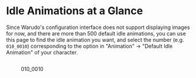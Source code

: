 # Idle Animations at a Glance

Since Warudo's configuration interface does not support displaying images for now, and there are more than 500 default idle animations, you can use this page to find the idle animation you want, and select the number (e.g. `010_0010`) corresponding to the option in "Animation" -> "Default Idle Animation" of your character.

<div>

<figure><img src="/images/010-0010.jpg" alt="" /><figcaption><p>010_0010</p></figcaption></figure>

 

<figure><img src="/images/010-0020.jpg" alt="" /><figcaption></figcaption></figure>

 

<figure><img src="/images/010-0030.jpg" alt="" /><figcaption></figcaption></figure>

 

<figure><img src="/images/010-0040.jpg" alt="" /><figcaption></figcaption></figure>

 

<figure><img src="/images/010-0050.jpg" alt="" /><figcaption></figcaption></figure>

 

<figure><img src="/images/010-0060.jpg" alt="" /><figcaption></figcaption></figure>

 

<figure><img src="/images/010-0070.jpg" alt="" /><figcaption></figcaption></figure>

</div>

